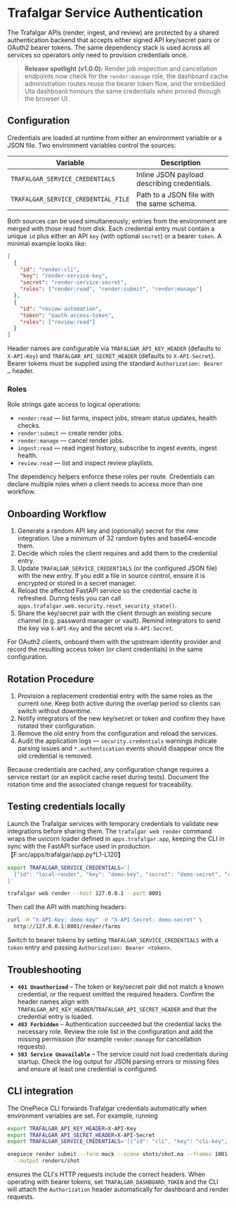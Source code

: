 # Trafalgar Service Authentication

The Trafalgar APIs (render, ingest, and review) are protected by a shared
authentication backend that accepts either signed API key/secret pairs or
OAuth2 bearer tokens. The same dependency stack is used across all services so
operators only need to provision credentials once.

> **Release spotlight (v1.0.0):** Render job inspection and cancellation endpoints now
> check for the `render:manage` role, the dashboard cache administration routes reuse
> the bearer token flow, and the embedded Uta dashboard honours the same credentials
> when proxied through the browser UI.

## Configuration

Credentials are loaded at runtime from either an environment variable or a JSON
file. Two environment variables control the sources:

| Variable | Description |
| --- | --- |
| `TRAFALGAR_SERVICE_CREDENTIALS` | Inline JSON payload describing credentials. |
| `TRAFALGAR_SERVICE_CREDENTIAL_FILE` | Path to a JSON file with the same schema. |

Both sources can be used simultaneously; entries from the environment are
merged with those read from disk. Each credential entry must contain a unique
`id` plus either an API `key` (with optional `secret`) or a bearer `token`. A
minimal example looks like:

```json
[
  {
    "id": "render-cli",
    "key": "render-service-key",
    "secret": "render-service-secret",
    "roles": ["render:read", "render:submit", "render:manage"]
  },
  {
    "id": "review-automation",
    "token": "oauth-access-token",
    "roles": ["review:read"]
  }
]
```

Header names are configurable via `TRAFALGAR_API_KEY_HEADER` (defaults to
`X-API-Key`) and `TRAFALGAR_API_SECRET_HEADER` (defaults to `X-API-Secret`).
Bearer tokens must be supplied using the standard `Authorization: Bearer …`
header.

### Roles

Role strings gate access to logical operations:

* `render:read` — list farms, inspect jobs, stream status updates, health checks.
* `render:submit` — create render jobs.
* `render:manage` — cancel render jobs.
* `ingest:read` — read ingest history, subscribe to ingest events, ingest health.
* `review:read` — list and inspect review playlists.

The dependency helpers enforce these roles per route. Credentials can declare
multiple roles when a client needs to access more than one workflow.

## Onboarding Workflow

1. Generate a random API key and (optionally) secret for the new integration.
   Use a minimum of 32 random bytes and base64-encode them.
2. Decide which roles the client requires and add them to the credential entry.
3. Update `TRAFALGAR_SERVICE_CREDENTIALS` (or the configured JSON file) with the
   new entry. If you edit a file in source control, ensure it is encrypted or
   stored in a secret manager.
4. Reload the affected FastAPI service so the credential cache is refreshed.
   During tests you can call `apps.trafalgar.web.security.reset_security_state()`.
5. Share the key/secret pair with the client through an existing secure channel
   (e.g. password manager or vault). Remind integrators to send the key via
   `X-API-Key` and the secret via `X-API-Secret`.

For OAuth2 clients, onboard them with the upstream identity provider and record
the resulting access token (or client credentials) in the same configuration.

## Rotation Procedure

1. Provision a replacement credential entry with the same roles as the current
   one. Keep both active during the overlap period so clients can switch without
   downtime.
2. Notify integrators of the new key/secret or token and confirm they have
   rotated their configuration.
3. Remove the old entry from the configuration and reload the services.
4. Audit the application logs — `security.credentials` warnings indicate parsing
   issues and `*.authentication` events should disappear once the old credential
   is removed.

Because credentials are cached, any configuration change requires a service
restart (or an explicit cache reset during tests). Document the rotation time
and the associated change request for traceability.

## Testing credentials locally

Launch the Trafalgar services with temporary credentials to validate new
integrations before sharing them. The `trafalgar web render` command wraps the
uvicorn loader defined in `apps.trafalgar.app`, keeping the CLI in sync with the
FastAPI surface used in production. 【F:src/apps/trafalgar/app.py†L1-L120】

```bash
export TRAFALGAR_SERVICE_CREDENTIALS='[
  {"id": "local-render", "key": "demo-key", "secret": "demo-secret", "roles": ["render:read", "render:submit"]}
]'

trafalgar web render --host 127.0.0.1 --port 8001
```

Then call the API with matching headers:

```bash
curl -H "X-API-Key: demo-key" -H "X-API-Secret: demo-secret" \
  http://127.0.0.1:8001/render/farms
```

Switch to bearer tokens by setting `TRAFALGAR_SERVICE_CREDENTIALS` with a
`token` entry and passing `Authorization: Bearer <token>`.

## Troubleshooting

- **`401 Unauthorized`** – The token or key/secret pair did not match a known
  credential, or the request omitted the required headers. Confirm the header
  names align with `TRAFALGAR_API_KEY_HEADER`/`TRAFALGAR_API_SECRET_HEADER` and
  that the credential entry is loaded.
- **`403 Forbidden`** – Authentication succeeded but the credential lacks the
  necessary role. Review the role list in the configuration and add the missing
  permission (for example `render:manage` for cancellation requests).
- **`503 Service Unavailable`** – The service could not load credentials during
  startup. Check the log output for JSON parsing errors or missing files and
  ensure at least one credential is configured.

## CLI integration

The OnePiece CLI forwards Trafalgar credentials automatically when environment
variables are set. For example, running

```bash
export TRAFALGAR_API_KEY_HEADER=X-API-Key
export TRAFALGAR_API_SECRET_HEADER=X-API-Secret
export TRAFALGAR_SERVICE_CREDENTIALS='[{"id": "cli", "key": "cli-key", "secret": "cli-secret", "roles": ["render:submit"]}]'

onepiece render submit --farm mock --scene shots/shot.ma --frames 1001-1012 \
  --output renders/shot
```

ensures the CLI's HTTP requests include the correct headers. When operating with
bearer tokens, set `TRAFALGAR_DASHBOARD_TOKEN` and the CLI will attach the
`Authorization` header automatically for dashboard and render requests.
